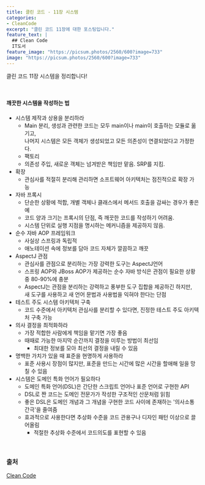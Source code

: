 ```yaml
---
title: 클린 코드 - 11장 시스템
categories:
- CleanCode
excerpt: "클린 코드 11장에 대한 포스팅입니다."
feature_text: |
  ## Clean Code
  IT도서
feature_image: "https://picsum.photos/2560/600?image=733"
image: "https://picsum.photos/2560/600?image=733"
---
```

클린 코드 11장 시스템을 정리합니다!

<br>

#### 깨끗한 시스템을 작성하는 법
- 시스템 제작과 상용을 분리하라
	- Main 분리, 생성과 관련한 코드는 모두 main이나 main이 호출하는 모듈로 옮기고,<br>나머지 시스템은 모든 객체가 생성되었고 모든 의존성이 연결되었다고 가정한다.
	- 팩토리
	- 의존성 주입, 새로운 객체는 넘겨받은 책임만 맡음. SRP를 지킴.
- 확장
	- 관심사를 적절히 분리해 관리하면 소프트웨어 아키텍처는 점진적으로 확장 가능
- 자바 프록시
	- 단순한 상황에 적합, 개별 객체나 클래스에서 메서드 호출을 감싸는 경우가 좋은 예
	- 코드 양과 크기는 프록시의 단점, 즉 깨끗한 코드를 작성하기 어려움.
	- 시스템 단위로 실행 지점을 명시하는 메커니즘을 제공하지 않음.
- 순수 자바 AOP 프레임워크
	- 사실상 스프링과 독립적
	- 애노테이션 속에 정보를 담아 코드 자체가 깔끔하고 깨끗
- AspectJ 관점
	- 관심사를 관점으로 분리하는 가장 강력한 도구는 AspectJ언어
	- 스프링 AOP와 JBoss AOP가 제공하는 순수 자바 방식은 관점이 필요한 상황 중 80-90%에 충분
	- AspectJ는 관점을 분리하는 강력하고 풍부한 도구 집합을 제공하긴 하지만,<br>새 도구를 사용하고 새 언어 문법과 사용법을 익혀야 한다는 단점
- 테스트 주도 시스템 아키텍처 구축
	- 코드 수준에서 아키텍처 관심사를 분리할 수 있다면, 진정한 테스트 주도 아키텍처 구축 가능
- 의사 결정을 최적화하라
	- 가장 적합한 사람에게 책임을 맡기면 가장 좋음
	- 때때로 가능한 마지막 순간까지 결정을 미루는 방법이 최선임
		- 최대한 정보를 모아 최선의 결정을 내릴 수 있음
- 명백한 가치가 있을 때 표준을 현명하게 사용하라
	- 표준 사용시 장점이 많지만, 표준을 만드는 시간에 많은 시간을 할애해 일을 망칠 수 있음
- 시스템은 도메인 특화 언어가 필요하다
	- 도메인 특화 언어(DSL)은 간단한 스크립트 언어나 표준 언어로 구현한 API
	- DSL로 짠 코드는 도메인 전문가가 작성한 구조적인 산문처럼 읽힘
	- 좋은 DSL은 도메인 개념과 그 개념을 구현한 코드 사이에 존재하는 '의사소통 간극'을 줄여줌
	- 효과적으로 사용한다면 추상화 수준을 코드 관용구나 디자인 패턴 이상으로 끌어올림
		- 적절한 추상화 수준에서 코드의도를 표현할 수 있음

<br>

### 출처
[Clean Code](https://book.naver.com/bookdb/book_detail.nhn?bid=7390287) 
